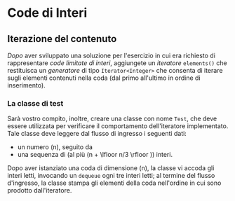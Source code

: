 # Code di Interi

## Iterazione del contenuto

*Dopo* aver sviluppato una soluzione per l'esercizio
in cui era richiesto di rappresentare *code limitate di interi*,
aggiungete un *iteratore* `elements()` che restituisca un *generatore* di tipo
`Iterator<Integer>` che consenta di iterare sugli elementi contenuti nella coda
(dal primo all'ultimo in ordine di inserimento).


### La classe di test

Sarà vostro compito, inoltre,
creare una classe con nome `Test`,
che deve essere utilizzata per verificare il comportamento dell'iteratore implementato.
Tale classe deve leggere dal flusso di ingresso
i seguenti dati:

* un numero \(n\),
  seguito da
* una sequenza
  di (al più \(n + \lfloor n/3 \rfloor \)) interi.

Dopo aver istanziato una coda di dimensione \(n\),
la classe vi accoda gli interi letti,
invocando un `dequeue` ogni tre interi letti;
al termine del flusso d'ingresso,
la classe stampa gli elementi della coda nell'ordine in cui sono prodotto dall'iteratore.
